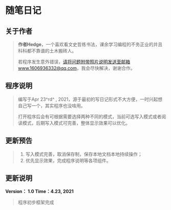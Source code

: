 # 随笔日记

## 关于作者

> **作者Hedge**，一个喜欢看文史哲练书法，课余学习编程的不务正业的并且科科都不靠谱的土木搬砖人。
>
> 若程序发生意外错误，请将问题附带照片说明发送至邮箱www.1606936332@qq.com，我会尽快解决，谢谢合作。



## 程序说明

> 编写于Apr 23^rd^ , 2021，源于最初的写日记形式不大方便，一时兴起想自己写一个，其实程序也没啥用。
>
> 打开程序后会有可根据需要选择两种不同的模式，当前可选写入模式或者阅读模式，后期写入模式可完善，整体显示效果可以优化。



## 更新预告

> 1. 写入模式完善，取消保存制，保存本地文档本地持续操作；
> 2. 优先显示效果，完成程序说明等各项组件。
>

## 更新说明

**Version： 1.0	Time：4.23, 2021**

> 程序初步框架完成
>